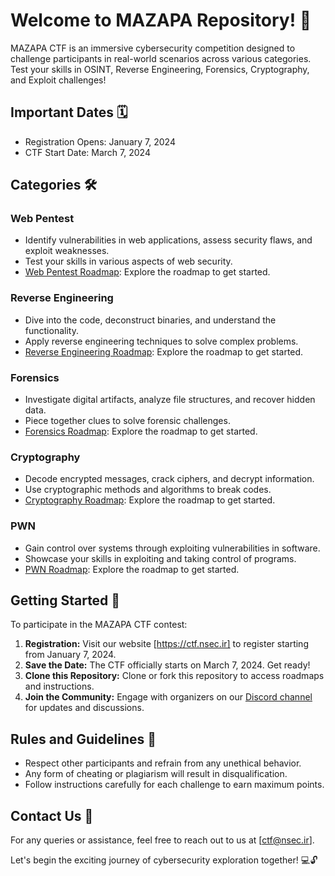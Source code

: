 # Welcome to MAZAPA Repository! 🚀

MAZAPA CTF is an immersive cybersecurity competition designed to challenge participants in real-world scenarios across various categories. Test your skills in OSINT, Reverse Engineering, Forensics, Cryptography, and Exploit challenges!

## Important Dates 🗓️

- Registration Opens: January 7, 2024
- CTF Start Date: March 7, 2024

## Categories 🛠️

### Web Pentest
- Identify vulnerabilities in web applications, assess security flaws, and exploit weaknesses.
- Test your skills in various aspects of web security.
- [Web Pentest Roadmap](https://raw.githubusercontent.com/apa-iutcert/MAZAPA/36c92add9d2ae838ea0d0b3d6ffa97af68417ef4/roadmaps/web_pentest.svg): Explore the roadmap to get started.

### Reverse Engineering
- Dive into the code, deconstruct binaries, and understand the functionality.
- Apply reverse engineering techniques to solve complex problems.
- [Reverse Engineering Roadmap](https://raw.githubusercontent.com/apa-iutcert/MAZAPA/36c92add9d2ae838ea0d0b3d6ffa97af68417ef4/roadmaps/reverse_engineering.svg): Explore the roadmap to get started.

### Forensics
- Investigate digital artifacts, analyze file structures, and recover hidden data.
- Piece together clues to solve forensic challenges.
- [Forensics Roadmap](https://raw.githubusercontent.com/apa-iutcert/MAZAPA/36c92add9d2ae838ea0d0b3d6ffa97af68417ef4/roadmaps/forensics.svg): Explore the roadmap to get started.

### Cryptography
- Decode encrypted messages, crack ciphers, and decrypt information.
- Use cryptographic methods and algorithms to break codes.
- [Cryptography Roadmap](https://raw.githubusercontent.com/apa-iutcert/MAZAPA/36c92add9d2ae838ea0d0b3d6ffa97af68417ef4/roadmaps/cryptography.svg): Explore the roadmap to get started.

### PWN
- Gain control over systems through exploiting vulnerabilities in software.
- Showcase your skills in exploiting and taking control of programs.
- [PWN Roadmap](https://raw.githubusercontent.com/apa-iutcert/MAZAPA/36c92add9d2ae838ea0d0b3d6ffa97af68417ef4/roadmaps/PWN.svg): Explore the roadmap to get started.


## Getting Started 🚪

To participate in the MAZAPA CTF contest:

1. **Registration:** Visit our website [https://ctf.nsec.ir] to register starting from January 7, 2024.
2. **Save the Date:** The CTF officially starts on March 7, 2024. Get ready!
3. **Clone this Repository:** Clone or fork this repository to access roadmaps and instructions.
4. **Join the Community:** Engage with organizers on our [Discord channel](https://discord.com/invite/xGf7mKtyE9) for updates and discussions.

## Rules and Guidelines 📜

- Respect other participants and refrain from any unethical behavior.
- Any form of cheating or plagiarism will result in disqualification.
- Follow instructions carefully for each challenge to earn maximum points.

## Contact Us 📧

For any queries or assistance, feel free to reach out to us at [ctf@nsec.ir].

Let's begin the exciting journey of cybersecurity exploration together! 💻🔓

